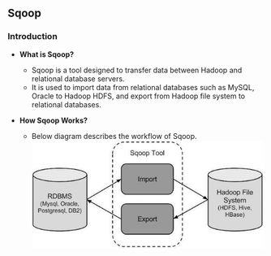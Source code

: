 ## Sqoop

### Introduction

* **What is Sqoop?**
  * Sqoop is a tool designed to transfer data between Hadoop and relational database servers. 
  * It is used to import data from relational databases such as MySQL, Oracle to Hadoop HDFS, and export from Hadoop file system to relational databases.

* **How Sqoop Works?**
  * Below diagram describes the workflow of Sqoop.
    ![Alt text](_images/sqoop_work.jpg?raw=true "Sqoop Working Model")  
  